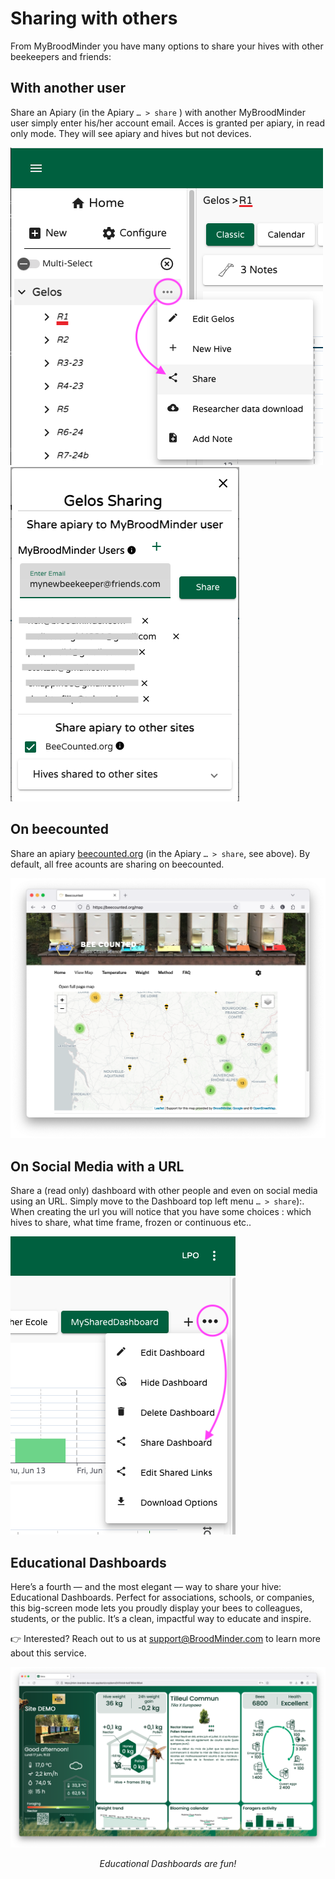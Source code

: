 

# Sharing with others

From MyBroodMinder you have many options to share your hives with other beekeepers and friends:

## With another user
Share an Apiary (in the Apiary `… > share` ) with another MyBroodMinder user simply enter his/her account email. Acces is granted per apiary, in read only mode. They will see apiary and hives but not devices. 

![Sharing 1](../assets/50_mybroodminder_v5.assets/share_apiary_a.png#mediumImg)
![Sharing 2](../assets/50_mybroodminder_v5.assets/share_apiary_b.png#mediumImg)

## On beecounted

Share an apiary [beecounted.org](https://www.beecounted.org) (in the Apiary `… > share`, see above). By default, all free acounts are sharing on beecounted.

![Beecounted](../assets/50_mybroodminder_v5.assets/beecounted.png#mediumImg)

## On Social Media with a URL

Share a (read only) dashboard with other people and even on social media using an URL. Simply move to the Dashboard top left menu `… > share`):.
When creating the url you will notice that you have some choices : which hives to share, what time frame, frozen or continuous etc..

![Shared_URL](../assets/50_mybroodminder_v5.assets/share_dash.png#mediumImg)

## Educational Dashboards

Here’s a fourth — and the most elegant — way to share your hive: Educational Dashboards.
Perfect for associations, schools, or companies, this big-screen mode lets you proudly display your bees to colleagues, students, or the public. It’s a clean, impactful way to educate and inspire.

👉 Interested? Reach out to us at support@BroodMinder.com to learn more about this service.

![Educational Board](../assets/50_mybroodminder_v5.assets/edu_dash2.png#largeImg)
<div align="center" ><i>Educational Dashboards are fun!</i></div>

